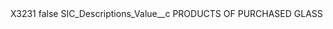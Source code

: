 <?xml version="1.0" encoding="UTF-8"?>
<CustomMetadata xmlns="http://soap.sforce.com/2006/04/metadata" xmlns:xsi="http://www.w3.org/2001/XMLSchema-instance" xmlns:xsd="http://www.w3.org/2001/XMLSchema">
    <label>X3231</label>
    <protected>false</protected>
    <values>
        <field>SIC_Descriptions_Value__c</field>
        <value xsi:type="xsd:string">PRODUCTS OF PURCHASED GLASS</value>
    </values>
</CustomMetadata>
